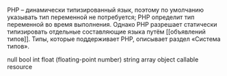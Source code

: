 PHP – динамически типизированный язык, поэтому по умолчанию указывать тип переменной не потребуется; PHP определит тип переменной во время выполнения. Однако PHP разрешает статически типизировать отдельные составляющие языка путём [[объявлений типов]]. Типы, которые поддерживает PHP, описывает раздел «Система типов».


null
bool
int
float (floating-point number)
string
array
object
callable
resource



